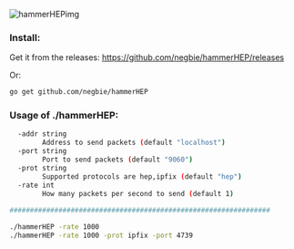 ![hammerHEPimg](https://user-images.githubusercontent.com/20154956/27484126-5eba9f42-5828-11e7-9ac5-ceda711253df.png)

### Install:

Get it from the releases:
https://github.com/negbie/hammerHEP/releases

Or:
```bash
go get github.com/negbie/hammerHEP
```


### Usage of ./hammerHEP:

```bash
  -addr string
        Address to send packets (default "localhost")
  -port string
        Port to send packets (default "9060")
  -prot string
        Supported protocols are hep,ipfix (default "hep")
  -rate int
        How many packets per second to send (default 1)
        
################################################################

./hammerHEP -rate 1000
./hammerHEP -rate 1000 -prot ipfix -port 4739
```
